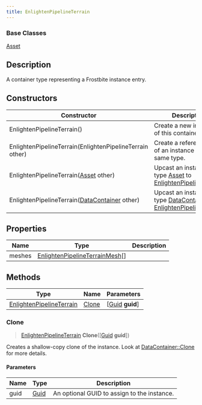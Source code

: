 ```yaml
---
title: EnlightenPipelineTerrain
---
```

### Base Classes

[Asset](/vext/ref/fb/asset/)

## Description

A container type representing a Frostbite instance entry.

## Constructors

| Constructor                                                                         | Description                                                                                                                             |
| ----------------------------------------------------------------------------------- | --------------------------------------------------------------------------------------------------------------------------------------- |
| EnlightenPipelineTerrain()                                                          | Create a new instance of this container type.                                                                                           |
| EnlightenPipelineTerrain(EnlightenPipelineTerrain other)                            | Create a reference copy of an instance of the same type.                                                                                |
| EnlightenPipelineTerrain([Asset](/vext/ref/fb/asset/) other)                                      | Upcast an instance of type [Asset](/vext/ref/fb/asset/) to [EnlightenPipelineTerrain](/vext/ref/fb/enlightenpipelineterrain/).                                      |
| EnlightenPipelineTerrain([DataContainer](/vext/ref/shared/class/datacontainer) other) | Upcast an instance of type [DataContainer](/vext/ref/shared/class/datacontainer) to [EnlightenPipelineTerrain](/vext/ref/fb/enlightenpipelineterrain/). |

## Properties

| Name   | Type                                                             | Description |
| ------ | ---------------------------------------------------------------- | ----------- |
| meshes | [EnlightenPipelineTerrainMesh](/vext/ref/fb/enlightenpipelineterrainmesh/)\[\] |             |

## Methods

| Type                                                 | Name            | Parameters                                     |
| ---------------------------------------------------- | --------------- | ---------------------------------------------- |
| [EnlightenPipelineTerrain](/vext/ref/fb/enlightenpipelineterrain/) | [Clone](#clone) | \[[Guid](/vext/ref/shared/class/guid) **guid**\] |

### Clone

> [EnlightenPipelineTerrain](/vext/ref/fb/enlightenpipelineterrain/) **Clone**(\[[Guid](/vext/ref/shared/class/guid) **guid**\])

Creates a shallow-copy clone of the instance. Look at [DataContainer::Clone](/vext/ref/shared/class/datacontainer#clone) for more details.

#### Parameters

| Name | Type         | Description                                 |
| ---- | ------------ | ------------------------------------------- |
| guid | [Guid](/vext/ref/shared/class/guid/) | An optional GUID to assign to the instance. |
